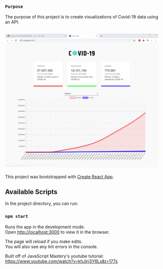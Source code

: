 ### `Purpose`

The purpose of this project is to create visualizations of Covid-19 data using an API.

![](covid19.gif)
-------------------------------------------------------------------------------------------------------
This project was bootstrapped with [Create React App](https://github.com/facebook/create-react-app).

## Available Scripts

In the project directory, you can run:

### `npm start`

Runs the app in the development mode.<br />
Open [http://localhost:3000](http://localhost:3000) to view it in the browser.

The page will reload if you make edits.<br />
You will also see any lint errors in the console.

Built off of JavaScript Mastery's youtube tutorial: https://www.youtube.com/watch?v=khJlrj3Y6Ls&t=177s
